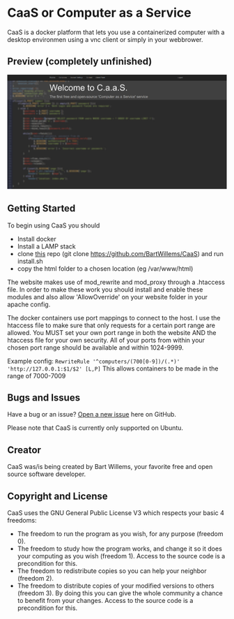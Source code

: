 # CaaS or Computer as a Service

CaaS is a docker platform that lets you use a containerized computer with a desktop environmen using a vnc client or simply in your webbrower.

## Preview (completely unfinished)
![Website](https://raw.githubusercontent.com/BartWillems/CaaS/master/caas.png)

## Getting Started

To begin using CaaS you should 
* Install docker
* Install a LAMP stack
* clone [this](https://github.com/BartWillems/CaaS) repo (git clone https://github.com/BartWillems/CaaS) and run install.sh
* copy the html folder to a chosen location (eg /var/www/html)

The website makes use of mod_rewrite and mod_proxy through a .htaccess file.
In order to make these work you should install and enable these modules and also allow 'AllowOverride' on your website folder in your apache config.

The docker containers use port mappings to connect to the host. I use the htaccess file to make sure that only requests for a certain port range are allowed.
You MUST set your own port range in both the website AND the htaccess file for your own security. 
All of your ports from within your chosen port range should be available and within 1024-9999.

Example config: 
`RewriteRule '^computers/(700[0-9])/(.*)' 'http://127.0.0.1:$1/$2' [L,P]`
This allows containers to be made in the range of 7000-7009


## Bugs and Issues

Have a bug or an issue? [Open a new issue](https://github.com/BartWillems/CaaS/issues) here on GitHub.

Please note that CaaS is currently only supported on Ubuntu.

## Creator

CaaS was/is being created by Bart Willems, your favorite free and open source software developer.

## Copyright and License

CaaS uses the GNU General Public License V3 which respects your basic 4 freedoms:
* The freedom to run the program as you wish, for any purpose (freedom 0).
* The freedom to study how the program works, and change it so it does your computing as you wish (freedom 1). Access to the source code is a precondition for this.
* The freedom to redistribute copies so you can help your neighbor (freedom 2).
* The freedom to distribute copies of your modified versions to others (freedom 3). By doing this you can give the whole community a chance to benefit from your changes. Access to the source code is a precondition for this.

